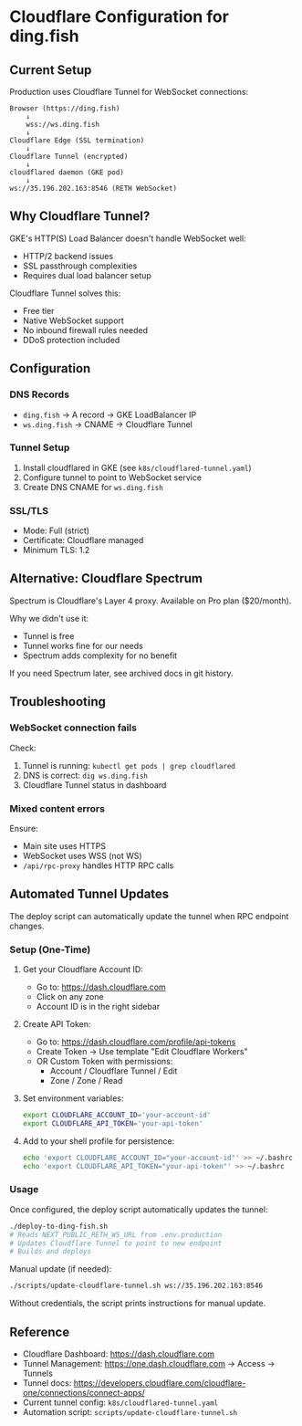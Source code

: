 # Cloudflare Configuration for ding.fish

## Current Setup

Production uses Cloudflare Tunnel for WebSocket connections:

```
Browser (https://ding.fish)
    ↓
    wss://ws.ding.fish
    ↓
Cloudflare Edge (SSL termination)
    ↓
Cloudflare Tunnel (encrypted)
    ↓
cloudflared daemon (GKE pod)
    ↓
ws://35.196.202.163:8546 (RETH WebSocket)
```

## Why Cloudflare Tunnel?

GKE's HTTP(S) Load Balancer doesn't handle WebSocket well:
- HTTP/2 backend issues
- SSL passthrough complexities
- Requires dual load balancer setup

Cloudflare Tunnel solves this:
- Free tier
- Native WebSocket support
- No inbound firewall rules needed
- DDoS protection included

## Configuration

### DNS Records
- `ding.fish` → A record → GKE LoadBalancer IP
- `ws.ding.fish` → CNAME → Cloudflare Tunnel

### Tunnel Setup
1. Install cloudflared in GKE (see `k8s/cloudflared-tunnel.yaml`)
2. Configure tunnel to point to WebSocket service
3. Create DNS CNAME for `ws.ding.fish`

### SSL/TLS
- Mode: Full (strict)
- Certificate: Cloudflare managed
- Minimum TLS: 1.2

## Alternative: Cloudflare Spectrum

Spectrum is Cloudflare's Layer 4 proxy. Available on Pro plan ($20/month).

Why we didn't use it:
- Tunnel is free
- Tunnel works fine for our needs
- Spectrum adds complexity for no benefit

If you need Spectrum later, see archived docs in git history.

## Troubleshooting

### WebSocket connection fails
Check:
1. Tunnel is running: `kubectl get pods | grep cloudflared`
2. DNS is correct: `dig ws.ding.fish`
3. Cloudflare Tunnel status in dashboard

### Mixed content errors
Ensure:
- Main site uses HTTPS
- WebSocket uses WSS (not WS)
- `/api/rpc-proxy` handles HTTP RPC calls

## Automated Tunnel Updates

The deploy script can automatically update the tunnel when RPC endpoint changes.

### Setup (One-Time)

1. Get your Cloudflare Account ID:
   - Go to: https://dash.cloudflare.com
   - Click on any zone
   - Account ID is in the right sidebar

2. Create API Token:
   - Go to: https://dash.cloudflare.com/profile/api-tokens
   - Create Token → Use template "Edit Cloudflare Workers"
   - OR Custom Token with permissions:
     - Account / Cloudflare Tunnel / Edit
     - Zone / Zone / Read

3. Set environment variables:
   ```bash
   export CLOUDFLARE_ACCOUNT_ID='your-account-id'
   export CLOUDFLARE_API_TOKEN='your-api-token'
   ```

4. Add to your shell profile for persistence:
   ```bash
   echo 'export CLOUDFLARE_ACCOUNT_ID="your-account-id"' >> ~/.bashrc
   echo 'export CLOUDFLARE_API_TOKEN="your-api-token"' >> ~/.bashrc
   ```

### Usage

Once configured, the deploy script automatically updates the tunnel:

```bash
./deploy-to-ding-fish.sh
# Reads NEXT_PUBLIC_RETH_WS_URL from .env.production
# Updates Cloudflare Tunnel to point to new endpoint
# Builds and deploys
```

Manual update (if needed):
```bash
./scripts/update-cloudflare-tunnel.sh ws://35.196.202.163:8546
```

Without credentials, the script prints instructions for manual update.

## Reference

- Cloudflare Dashboard: https://dash.cloudflare.com
- Tunnel Management: https://one.dash.cloudflare.com → Access → Tunnels
- Tunnel docs: https://developers.cloudflare.com/cloudflare-one/connections/connect-apps/
- Current tunnel config: `k8s/cloudflared-tunnel.yaml`
- Automation script: `scripts/update-cloudflare-tunnel.sh`
